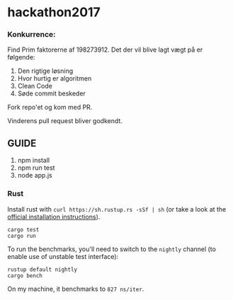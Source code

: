 # hackathon2017

### Konkurrence:
Find Prim faktorerne af 198273912.
Det der vil blive lagt vægt på er følgende:
1. Den rigtige løsning
2. Hvor hurtig er algoritmen
3. Clean Code
4. Søde commit beskeder

Fork repo'et og kom med PR.

Vinderens pull request bliver godkendt.

## GUIDE
1. npm install
2. npm run test
3. node app.js

### Rust

Install rust with `curl https://sh.rustup.rs -sSf | sh` (or take a look at the [official installation instructions](https://doc.rust-lang.org/book/second-edition/ch01-01-installation.html)).

```
cargo test
cargo run
```

To run the benchmarks, you'll need to switch to the `nightly` channel (to enable use of unstable test interface):

```
rustup default nightly
cargo bench
```

On my machine, it benchmarks to `827 ns/iter`.
